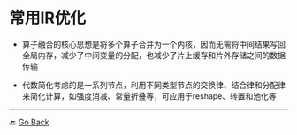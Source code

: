 # 常用IR优化

- 算子融合的核心思想是将多个算子合并为一个内核，因而无需将中间结果写回全局内存，减少了中间变量的分配，也减少了片上缓存和片外存储之间的数据传输

- 代数简化考虑的是一系列节点，利用不同类型节点的交换律、结合律和分配律来简化计算，如强度消减、常量折叠等，可应用于reshape、转置和池化等

***
🔙 [Go Back](README.md)
